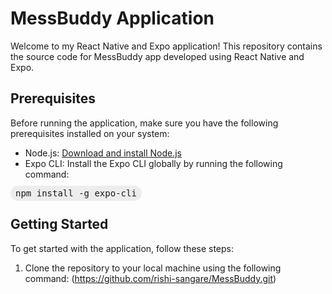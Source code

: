 # MessBuddy Application

Welcome to my React Native and Expo application! This repository contains the source code for MessBuddy app developed using React Native and Expo.

## Prerequisites

Before running the application, make sure you have the following prerequisites installed on your system:

- Node.js: [Download and install Node.js](https://nodejs.org)
- Expo CLI: Install the Expo CLI globally by running the following command:
<kbd style="border-radius: 9999px; padding: 4px 8px; background-color: #EDEDED; font-family: monospace;">
npm install -g expo-cli
</kbd>


## Getting Started

To get started with the application, follow these steps:

1. Clone the repository to your local machine using the following command:
(https://github.com/rishi-sangare/MessBuddy.git)
